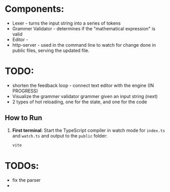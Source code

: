 # Components:
* Lexer - turns the input string into a series of tokens
* Grammer Validator - determines if the "mathematical expression" is valid
* Editor - 
* http-server - used in the command line to watch for change done in public files, serving the updated file.

# TODO:
* shorten the feedback loop - connect text editor with the engine (IN PROGRESS)
* Visualize the grammer validator grammer given an input string (next)
* 2 types of hot reloading, one for the state, and one for the code

## How to Run

1. **First terminal**: Start the TypeScript compiler in watch mode for `index.ts` and `watch.ts` and output to the `public` folder:
   ```sh
   vite
   ```


# TODOs:
   * fix the parser
   * 






